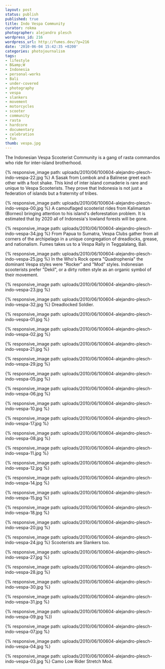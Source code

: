 ```yaml
---
layout: post
status: publish
published: true
title: Indo Vespa Community
curator: rokma
photographer: alejandro plesch
wordpress_id: 216
wordpress_url: http://fumes.dev/?p=216
date: '2010-06-04 15:42:35 +0200'
categories: photojournalism
tags:
- lifestyle
- B&amp;W
- Indonesia
- personal-works
- Bali
- under-covered
- photography
- vespa
- slankers
- movement
- motorcycles
- scooter
- community
- rasta
- hardcore
- documentary
- celebration
- fun
thumb: vespa.jpg
---
```

The Indonesian Vespa Scooterist Community is a gang of rasta commandos who ride for inter-island brotherhood.


{% responsive_image path: uploads/2010/06/100604-alejandro-plesch-indo-vespa-22.jpg %}
A Sasak from Lombok and a Balinese greet each other with a foot shake.  This kind of inter island comaderie is rare and unique to Vespa Scooterists.  They prove that Indonesia is not just a federation of islands but a fraternity of tribes.

{% responsive_image path: uploads/2010/06/100604-alejandro-plesch-indo-vespa-00.jpg %}
A camouflaged scooterist rides from Kalimantan (Borneo) bringing attention to his island's deforestation problem.  It is estimated that by 2020 all of Indonesia's lowland forests will be gone.

{% responsive_image path: uploads/2010/06/100604-alejandro-plesch-indo-vespa-34.jpg %}
From Papua to Sumatra, Vespa Clubs gather from all corners of the archipelago in a unique congregation of dreadlocks, grease, and nationalism. Fumes takes us to a Vespa Rally in Teggalalang, Bali. 

{% responsive_image path: uploads/2010/06/100604-alejandro-plesch-indo-vespa-25.jpg %}
In the Who's Rock opera "Quadrophenia" the dominant Vespa styles were "Rocker" and "Mod" styles.  Indonesian scooterists prefer "Dekil", or a dirty rotten style as an organic symbol of their movement.


{% responsive_image path: uploads/2010/06/100604-alejandro-plesch-indo-vespa-23.jpg %}

{% responsive_image path: uploads/2010/06/100604-alejandro-plesch-indo-vespa-32.jpg %}
Dreadlocked Soldier.

{% responsive_image path: uploads/2010/06/100604-alejandro-plesch-indo-vespa-01.jpg %}

{% responsive_image path: uploads/2010/06/100604-alejandro-plesch-indo-vespa-02.jpg %}

{% responsive_image path: uploads/2010/06/100604-alejandro-plesch-indo-vespa-21.jpg %}

{% responsive_image path: uploads/2010/06/100604-alejandro-plesch-indo-vespa-29.jpg %}

{% responsive_image path: uploads/2010/06/100604-alejandro-plesch-indo-vespa-05.jpg %}

{% responsive_image path: uploads/2010/06/100604-alejandro-plesch-indo-vespa-06.jpg %}


{% responsive_image path: uploads/2010/06/100604-alejandro-plesch-indo-vespa-10.jpg %}

{% responsive_image path: uploads/2010/06/100604-alejandro-plesch-indo-vespa-17.jpg %}

{% responsive_image path: uploads/2010/06/100604-alejandro-plesch-indo-vespa-08.jpg %}

{% responsive_image path: uploads/2010/06/100604-alejandro-plesch-indo-vespa-11.jpg %}

{% responsive_image path: uploads/2010/06/100604-alejandro-plesch-indo-vespa-12.jpg %}

{% responsive_image path: uploads/2010/06/100604-alejandro-plesch-indo-vespa-14.jpg %}

{% responsive_image path: uploads/2010/06/100604-alejandro-plesch-indo-vespa-15.jpg %}


{% responsive_image path: uploads/2010/06/100604-alejandro-plesch-indo-vespa-18.jpg %}

{% responsive_image path: uploads/2010/06/100604-alejandro-plesch-indo-vespa-20.jpg %}

 
{% responsive_image path: uploads/2010/06/100604-alejandro-plesch-indo-vespa-24.jpg %} 
Scooterists are Slankers too. 

{% responsive_image path: uploads/2010/06/100604-alejandro-plesch-indo-vespa-27.jpg %} 

{% responsive_image path: uploads/2010/06/100604-alejandro-plesch-indo-vespa-28.jpg %} 


{% responsive_image path: uploads/2010/06/100604-alejandro-plesch-indo-vespa-30.jpg %}

{% responsive_image path: uploads/2010/06/100604-alejandro-plesch-indo-vespa-31.jpg %} 


{% responsive_image path: uploads/2010/06/100604-alejandro-plesch-indo-vespa-09.jpg %})

{% responsive_image path: uploads/2010/06/100604-alejandro-plesch-indo-vespa-07.jpg %}

{% responsive_image path: uploads/2010/06/100604-alejandro-plesch-indo-vespa-04.jpg %}

{% responsive_image path: uploads/2010/06/100604-alejandro-plesch-indo-vespa-03.jpg %}
Camo Low Rider Stretch Mod.

